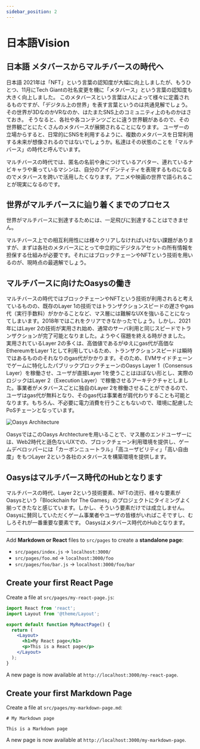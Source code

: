 ```yaml
---
sidebar_position: 2
---
```


# 日本語Vision

## 日本語 メタバースからマルチバースの時代へ
日本語 2021年は「NFT」という言葉の認知度が大幅に向上しましたが、もうひとつ、11月にTech Giantの社名変更を機に「メタバース」という言葉の認知度も大きく向上しました。
このメタバースという言葉は人によって様々に定義されるものですが、「デジタル上の世界」を表す言葉というのは共通見解でしょう。その世界が3DなのかVRなのか、はたまたSNS上のコミュニティ上のものかはさておき。
そうなると、各社や各コンテンツごとに違う世界観があるので、その世界観ごとにたくさんのメタバースが展開されることになります。
ユーザーの立場からすると、日常的にSNSを利用するように、複数のメタバースを日常利用する未来が想像されるのではないでしょうか。私達はその状態のことを「マルチバース」の時代と呼んでいます。

マルチバースの時代では、匿名の名前や身につけているアバター、連れているナビキャラや乗っているマシンは、自分のアイデンティティを表現するものになるのでメタバースを跨いで活用したくなります。アニメや映画の世界で語られることが現実になるのです。
## 世界がマルチバースに辿り着くまでのプロセス
世界がマルチバースに到達するためには、一足飛びに到達することはできません。

マルチバース上での相互利用性には様々クリアしなければいけない課題がありますが、まずは各社のメタバースにとって中立的にデジタルアセットの所有情報を担保する仕組みが必要です。それにはブロックチェーンやNFTという技術を用いるのが、現時点の最適解でしょう。
## マルチバースに向けたOasysの働き
マルチバースの時代ではブロックチェーンやNFTという技術が利用されると考えているものの、既存のLayer 1の技術ではトランザクションスピードの遅さやgas代（実行手数料）がかかることなど、マス層には難解なUXを強いることになってしまいます。2018年ではこれをクリアできなかったでしょう。しかし、2021年にはLayer 2の技術が実用され始め、通常のサーバ利用と同じスピードでトランザクションが完了可能となりました。ようやく宿題を終える時がきました。
実用されているLayer 2の多くは、高価値であるがゆえにgas代が高価なEthereumをLayer 1として利用しているため、トランザクションスピードは瞬時ではあるもののそれなりのgas代がかかります。そのため、EVMサイドチェーンでゲームに特化したパブリックブロックチェーンのOasys Layer 1（Consensus Layer）を稼働させ、ユーザが直接Layer 1を使うことはほぼない形とし、実際のロジックはLayer 2（Execution Layer）で稼働させるアーキテクチャとしました。事業者がメタバースごとに独自のLayer 2を稼働させることができるので、ユーザはgas代が無料となり、そのgas代は事業者が肩代わりすることも可能となります。もちろん、不必要に電力消費を行うこともないので、環境に配慮したPoSチェーンとなっています。

![Oasys Architecture](/img/vision/vision-oasys-layer-architecture.png)

OasysではこのOasys Archtectureを用いることで、マス層のエンドユーザーには、Web2時代と遜色ないUXでの、ブロックチェーン利用環境を提供し、ゲームデベロッパーには「カーボンニュートラル」「高ユーザビリティ」「高い自由度」をもつLayer 2という各社のメタバースを構築環境を提供します。
## Oasysはマルチバース時代のHubとなります
マルチバースの時代、Layer 2という技術要素、NFTの流行、様々な要素がOasysという「Blockchain for The Games」のプロジェクトにタイミングよく揃ってきたなと感じています。しかし、そういう要素だけでは成立しません。Oasysに賛同していただくゲーム事業者やユーザの皆様がいればこそですし、むしろそれが一番重要な要素です。
Oasysはメタバース時代のHubとなります。

---

Add **Markdown or React** files to `src/pages` to create a **standalone page**:

- `src/pages/index.js` -> `localhost:3000/`
- `src/pages/foo.md` -> `localhost:3000/foo`
- `src/pages/foo/bar.js` -> `localhost:3000/foo/bar`

## Create your first React Page

Create a file at `src/pages/my-react-page.js`:

```jsx title="src/pages/my-react-page.js"
import React from 'react';
import Layout from '@theme/Layout';

export default function MyReactPage() {
  return (
    <Layout>
      <h1>My React page</h1>
      <p>This is a React page</p>
    </Layout>
  );
}
```

A new page is now available at `http://localhost:3000/my-react-page`.

## Create your first Markdown Page

Create a file at `src/pages/my-markdown-page.md`:

```mdx title="src/pages/my-markdown-page.md"
# My Markdown page

This is a Markdown page
```

A new page is now available at `http://localhost:3000/my-markdown-page`.
